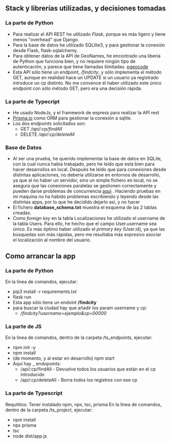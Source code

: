 ## Stack y librerías utilizadas, y decisiones tomadas

### La parte de Python

- Para realizar el API REST he utilizado *Flask*, porque es más ligero y tiene menos "overhead" que Django.
- Para la base de datos he utilizado SQLlite3, y para gestionar la conexión desde Flask, flask-sqlalchemy.
- Para obtener datos de la API de GeoNames, he encontrado una libería de Python que funciona bien, y no requiere ningún tipo de autenticación, y parece que tiene llamadas ilimitadas. [pgeocode](https://pypi.org/project/pgeocode/)
- Esta API sólo tiene un endpoint, */findcity*, y sólo implementa el método GET, aunque en realidad hace un UPDATE si un usuario ya registrado introduce un cp distinto. No me convence el haber utilizado este único endpoint con sólo método GET, pero era una decisión rápida.


### La parte de Typecript
- He usado NodeJs, y el framework de express para realizar la API rest
- [Prisma.io](https://www.prisma.io/) como ORM para gestionar la conexión a sqlite.
- Los dos endpoints solicitados son:
    - GET */api/:cp/findAll*
    - DELETE */api/:cp/deleteAll*

### Base de Datos
- Al ser una prueba, he querido implementar la base de datos en SQLite, con la cual nunca había trabajado, pero he leído que está bien para hacer desarrollos en local. Después he leído que para conexiones desde distintas aplicaciones, no debería utilizarse en entornos de desarrollo, ya que al no haber un servidor, sino un simple fichero en local, no se asegura que las conexiones paralelas se gestionen correctamente y pueden darse problemas de concurrencia [aqui](https://www.sqlite.org/faq.html#q5) . Haciendo pruebas en mi maquina no ha habido problemas escribiendo y leyendo desde las distintas apps, por lo que he decidido dejarlo así, y no hacer
- El fichero **database_schema.txt** muestra el esquema de las 2 tablas creadas.
- Como *foreign key* en la tabla Localizaciones he utilizado el username de la tabla Users. Para ello, he hecho que el campo User.username sea único. Es más óptimo haber utilizado el *primary key* (User.id), ya que las búsquedas son más rápidas, pero me resultaba más expresivo asociar el localización al nombre del usuario.


## Como arrancar la app

### La parte de Python
En la linea de comandos, ejecutar:

- pip3 install -r requirements.txt
- flask run
- Esta app sólo tiene un endoint **/findcity**
- para buscar la ciudad hay que añadir los param username y cp: 
    - */findcity?username=ejemplo&cp=00000*

### La parte de JS
En la linea de comandos, dentro de la carpeta /ts_endpoints, ejecutar:
- npm init -y
- npm install
- (de momento, y al estar en desarrollo) npm start
- Aquí hay _ endopoints:
    - /api/:cp/findAll - Devuelve todos los usuarios que están en el cp introducido
    - /api/:cp/deleteAll - Borra todos los registros con ese cp

### La parte de Typescript
Requititos: Tener instalado npm, npx, tsc, prisma
En la linea de comandos, dentro de la carpeta /ts_project, ejecutar:
- npm install
- npx prisma
- tsc
- node dist/app.js


